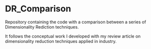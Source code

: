 # DR_Comparison

Repository containing the code with a comparison between a series of Dimensionality Rediction techniques. 

It follows the conceptual work I developed with my review article on dimensionality reduction techniques applied in industry.